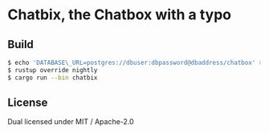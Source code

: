 # Chatbix, the Chatbox with a typo

## Build

```sh
$ echo 'DATABASE\_URL=postgres://dbuser:dbpassword@dbaddress/chatbox' > .env
$ rustup override nightly
$ cargo run --bin chatbix
```

## License

Dual licensed under MIT / Apache-2.0

